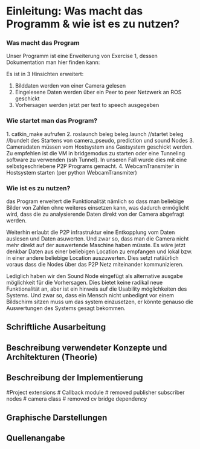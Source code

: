 <h1> Einleitung: Was macht das Programm & wie ist es zu nutzen?</h1> 


<h3>Was macht das Program </h3>
Unser Programm ist eine Erweiterung von Exercise 1, dessen Dokumentation man hier finden kann: <https://github.com/FlorianSauer/RobotikROSUebung/blob/master/Solution.md> 

Es ist in 3 Hinsichten erweitert: </br> 
1. Bilddaten werden von einer Camera gelesen </br> 
2. Eingelesene Daten werden über ein Peer to peer Netzwerk an ROS geschickt  </br> 
3. Vorhersagen werden jetzt per text to speech ausgegeben


<h3>Wie startet man das Program? </h3>
1. catkin_make aufrufen
2. roslaunch beleg beleg.launch //startet beleg //bundelt des Startens von camera_pseudo, prediction und sound Nodes
3. Cameradaten müssen vom Hostsystem ans Gastsystem geschickt werden. Zu empfehlen ist die VM in bridgemodus zu starten oder eine Tunneling software zu verwenden (ssh Tunnel). In unseren Fall wurde dies mit eine selbstgeschriebene P2P Programs gemacht. 
4. WebcamTransmiter in Hostsystem starten (per python WebcamTransmiter)

<h3>Wie ist es zu nutzen? </h3>
das Program erweitert die Funktionalität nämlich so dass man beliebige Bilder von Zahlen ohne weiteres einsetzen kann, was dadurch ermöglicht wird, dass die zu analysierende Daten direkt von der Camera abgefragt werden. 

Weiterhin erlaubt die P2P infrastruktur eine Entkopplung vom Daten auslesen und Daten asuwerten. Und zwar so, dass man die Camera nicht mehr direkt auf der auswertende Maschine haben müsste. Es wäre jetzt denkbar Daten aus einer beliebigen Location zu empfangen und lokal bzw. in einer andere beliebige Location auszuwerten. Dies setzt natäürlich voraus dass die Nodes über das P2P Netz miteinander kommunizieren.

Lediglich haben wir den Sound Node eingefügt als alternative  ausgabe möglichkeit für die Vorhersagen. Dies bietet keine radikal neue Funktionalität an, aber ist ein hinweis auf die Usability möglichkeiten des Systems. Und zwar so, dass ein Mensch nicht unbedignt vor einem Bildschirm sitzen muss um das system einzusetzen, er könnte genauso die Auswertungen des Systems gesagt bekommen. 


<h2> Schriftliche Ausarbeitung</h2>

<h2> Beschreibung verwendeter Konzepte und Architekturen (Theorie)</h2>

<h2> Beschreibung der Implementierung </h2>

#Project extensions
	# Callback module
	# removed publisher subscriber nodes
	# camera class
	# removed cv bridge dependency


<h2> Graphische Darstellungen </h2>

<h2>Quellenangabe </h2>




